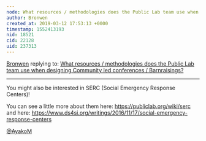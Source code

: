 ```yaml
---
node: What resources / methodologies does the Public Lab team use when designing Community led conferences / Barnraisings? 
author: Bronwen
created_at: 2019-03-12 17:53:13 +0000
timestamp: 1552413193
nid: 18521
cid: 22128
uid: 237313
---
```




[Bronwen](../profile/Bronwen) replying to: [What resources / methodologies does the Public Lab team use when designing Community led conferences / Barnraisings? ](../notes/SadiePrego/03-12-2019/what-resources-methodologies-does-the-public-lab-team-use-when-designing-these-community-led-conferences-or-barnraisings)

----
You might also be interested in SERC (Social Emergency Response Centers)!

You can see a little more about them here: https://publiclab.org/wiki/serc and here: https://www.ds4si.org/writings/2016/11/17/social-emergency-response-centers

[@AyakoM](/profile/AyakoM)